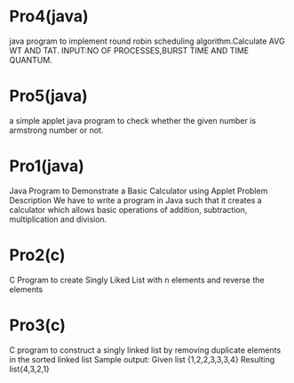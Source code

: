 # Pro4(java)
java program to implement round robin scheduling algorithm.Calculate AVG WT AND TAT.
INPUT:NO OF PROCESSES,BURST TIME AND TIME QUANTUM.
# Pro5(java)
a simple applet java program to check whether the given number is armstrong number or not.
# Pro1(java)
Java Program to Demonstrate a Basic Calculator using Applet
Problem Description
We have to write a program in Java such that it creates a calculator which allows basic operations of addition, subtraction, multiplication and division.
# Pro2(c)
C Program to create Singly Liked List with n elements and reverse the elements
# Pro3(c)
C program to construct a singly linked list by removing duplicate elements in the sorted linked list
Sample output:
Given list {1,2,2,3,3,3,4}
Resulting list{4,3,2,1}

